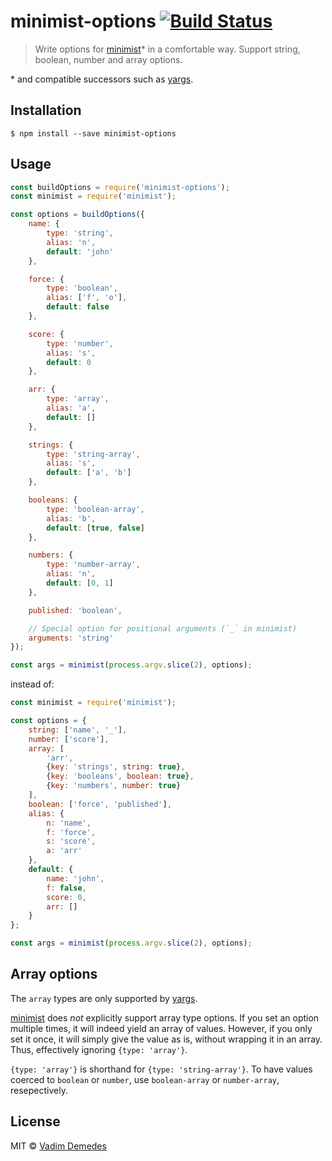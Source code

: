 # minimist-options [![Build Status](https://travis-ci.org/vadimdemedes/minimist-options.svg?branch=master)](https://travis-ci.org/vadimdemedes/minimist-options)

> Write options for [minimist](https://npmjs.org/package/minimist)* in a comfortable way.
> Support string, boolean, number and array options.

\* and compatible successors such as [yargs](https://npmjs.org/package/yargs).

## Installation

```
$ npm install --save minimist-options
```

## Usage

```js
const buildOptions = require('minimist-options');
const minimist = require('minimist');

const options = buildOptions({
	name: {
		type: 'string',
		alias: 'n',
		default: 'john'
	},

	force: {
		type: 'boolean',
		alias: ['f', 'o'],
		default: false
	},

	score: {
		type: 'number',
		alias: 's',
		default: 0
	},

	arr: {
		type: 'array',
		alias: 'a',
		default: []
	},

	strings: {
		type: 'string-array',
		alias: 's',
		default: ['a', 'b']
	},

	booleans: {
		type: 'boolean-array',
		alias: 'b',
		default: [true, false]
	},

	numbers: {
		type: 'number-array',
		alias: 'n',
		default: [0, 1]
	},

	published: 'boolean',

	// Special option for positional arguments (`_` in minimist)
	arguments: 'string'
});

const args = minimist(process.argv.slice(2), options);
```

instead of:

```js
const minimist = require('minimist');

const options = {
	string: ['name', '_'],
	number: ['score'],
	array: [
		'arr',
		{key: 'strings', string: true},
		{key: 'booleans', boolean: true},
		{key: 'numbers', number: true}
	],
	boolean: ['force', 'published'],
	alias: {
		n: 'name',
		f: 'force',
		s: 'score',
		a: 'arr'
	},
	default: {
		name: 'john',
		f: false,
		score: 0,
		arr: []
	}
};

const args = minimist(process.argv.slice(2), options);
```

## Array options

The `array` types are only supported by [yargs](https://npmjs.org/package/yargs).

[minimist](https://npmjs.org/package/minimist) does _not_ explicitly support array type options. If you set an option multiple times, it will indeed yield an array of values. However, if you only set it once, it will simply give the value as is, without wrapping it in an array. Thus, effectively ignoring `{type: 'array'}`.

`{type: 'array'}` is shorthand for `{type: 'string-array'}`. To have values coerced to `boolean` or `number`, use `boolean-array` or `number-array`, resepectively.

## License

MIT © [Vadim Demedes](https://vadimdemedes.com)
